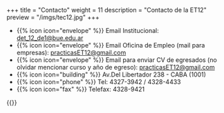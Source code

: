 +++
title = "Contacto"
weight = 11
description = "Contacto de la ET12"
preview = "/imgs/tec12.jpg"
+++

- {{% icon icon="envelope" %}} Email Institucional: det_12_de1@bue.edu.ar
- {{% icon icon="envelope" %}} Email Oficina de Empleo (mail para empresas): practicasET12@gmail.com
- {{% icon icon="envelope" %}} Email para enviar CV de egresados (no olvidar mencionar curso y año de egreso): practicasET12@gmail.com
- {{% icon icon="building" %}} Av.Del Libertador 238 - CABA (1001)
- {{% icon icon="phone" %}} Tel: 4327-3942 / 4328-4433
- {{% icon icon="fax" %}} Telefax: 4328-9421

{{<mapita>}}